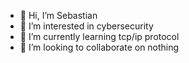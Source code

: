 - 👋 Hi, I’m Sebastian
- 👀 I’m interested in cybersecurity
- 🌱 I’m currently learning tcp/ip protocol
- 💞️ I’m looking to collaborate on nothing

<!---
sebastian25andrey/sebastian25andrey is a ✨ special ✨ repository because its `README.md` (this file) appears on your GitHub profile.
You can click the Preview link to take a look at your changes.
--->
